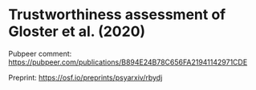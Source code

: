 # Trustworthiness assessment of Gloster et al. (2020)

Pubpeer comment: https://pubpeer.com/publications/B894E24B78C656FA21941142971CDE

Preprint: https://osf.io/preprints/psyarxiv/rbydj

